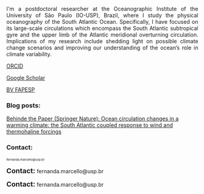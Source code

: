 <p style="text-align: justify;">
I'm a postdoctoral researcher at the Oceanographic Institute of the University of São Paulo (IO-USP), Brazil, where I study the physical oceanography of the South Atlantic Ocean. Specifically, I have focused on its large-scale circulations which encompass the South Atlantic subtropical gyre and the upper limb of the Atlantic meridional overturning circulation. Implications of my research include shedding light on possible climate change scenarios and improving our understanding of the ocean’s role in climate variability.
</p>

[ORCID](https://orcid.org/0000-0003-3084-707X)

[Google Scholar](https://scholar.google.com.br/citations?hl=&user=2r_9Dr4AAAAJ)

[BV FAPESP](https://bv.fapesp.br/en/pesquisador/696864/fernanda-marcello-de-oliveira/)

### Blog posts:
[Behinde the Paper (Springer Nature): Ocean circulation changes in a warming climate: the South Atlantic coupled response to wind and thermohaline forcings](https://communities.springernature.com/posts/ocean-circulation-changes-in-a-warming-climate-the-south-atlantic-coupled-response-to-wind-and-thermohaline-forcings)

### Contact:
<p style="font-size:8px;">
fernanda.marcello@usp.br
</p>

<p>
  <span style="font-size:18px; font-weight:bold;">Contact:</span>
  <span style="font-size:14px; font-weight:normal;">fernanda.marcello@usp.br</span>
</p>

<p>
  <span style="font-size:18px; font-weight:bold;">Contact:</span>
  <span style="font-size:14px; font-weight:normal;">fernanda.marcello@usp.br</span>
</p>
